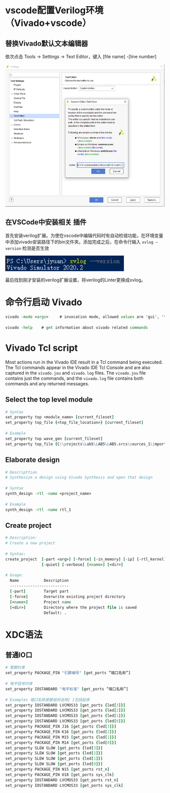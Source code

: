# vscode配置Verilog环境（Vivado+vscode）

## 替换Vivado默认文本编辑器

依次点击 Tools -> Settings -> Text Editor，键入<desired editor absolute path> [file name] -[line number]

<img src="./assets/editor.PNG" alt="editor" style="zoom:100%;" />

## 在VSCode中安装相关 插件

首先安装verilog扩展。为使在vscode中编辑代码时有自动检错功能，在环境变量中添加vivado安装路径下的bin文件夹。添加完成之后，在命令行输入 `xvlog –version` 检测是否生效

<img src="./assets/xvlog.PNG" alt="xvlog" style="zoom:150%;" />

最后找到刚才安装的verilog扩展设置，将verilog的Linter更换成xvlog。

# 命令行启动 Vivado

```tcl
vivado -mode <args>		# invocation mode, allowed values are 'gui', 'tcl', and 'batch'

vivado -help	# get information about vivado related commands
```

# Vivado Tcl script

Most actions run in the Vivado IDE result in a Tcl command being executed. The Tcl commands appear in the Vivado IDE Tcl Console and are also captured in the `vivado.jou` and `vivado.log` files. The `vivado.jou` file contains just the commands, and the `vivado.log` file contains both commands and any returned messages.

## Select the top level module

```tcl
# Syntax
set_property top <module_name> [current_fileset]
set_property top_file {<top_file_location>} [current_fileset]
 
# Example
set_property top wave_gen [current_fileset]
set_property top_file {C:\projects\Lab5\LAB5\LAB5.srcs\sources_1\imports\ISE_project\wave_gen.v} [current_fileset]
```

## Elaborate design

```tcl
# Descripttion
# Synthesize a design using Vivado Synthesis and open that design

# Syntax
synth_design -rtl -name <project_name>

# Example
synth_design -rtl -name rtl_1
```

## Create project

```tcl
# Description:
# Create a new project

# Syntax:
create_project  [-part <arg>] [-force] [-in_memory] [-ip] [-rtl_kernel]
                [-quiet] [-verbose] [<name>] [<dir>]

# Usage:
  Name           Description
  --------------------------
  [-part]        Target part
  [-force]       Overwrite existing project directory
  [<name>]       Project name
  [<dir>]        Directory where the project file is saved
                 Default: .
```

# XDC语法

## 普通IO口

```tcl
# 管脚约束
set_property PACKAGE_PIN "引脚编号" [get_ports “端口名称”] 

# 电平信号约束
set_property IOSTANDARD "电平标准" [get_ports “端口名称”]

# Examples 端口名称是数组的话用{ }包括起来
set_property IOSTANDARD LVCMOS33 [get_ports {led[3]}]
set_property IOSTANDARD LVCMOS33 [get_ports {led[2]}]
set_property IOSTANDARD LVCMOS33 [get_ports {led[1]}]
set_property IOSTANDARD LVCMOS33 [get_ports {led[0]}]
set_property PACKAGE_PIN J16 [get_ports {led[3]}]
set_property PACKAGE_PIN K16 [get_ports {led[2]}]
set_property PACKAGE_PIN M15 [get_ports {led[1]}]
set_property PACKAGE_PIN M14 [get_ports {led[0]}]
set_property SLEW SLOW [get_ports {led[3]}]
set_property SLEW SLOW [get_ports {led[2]}]
set_property SLEW SLOW [get_ports {led[1]}]
set_property SLEW SLOW [get_ports {led[0]}]
set_property PACKAGE_PIN N15 [get_ports rst_n]
set_property PACKAGE_PIN U18 [get_ports sys_clk]
set_property IOSTANDARD LVCMOS33 [get_ports rst_n]
set_property IOSTANDARD LVCMOS33 [get_ports sys_clk]
```

